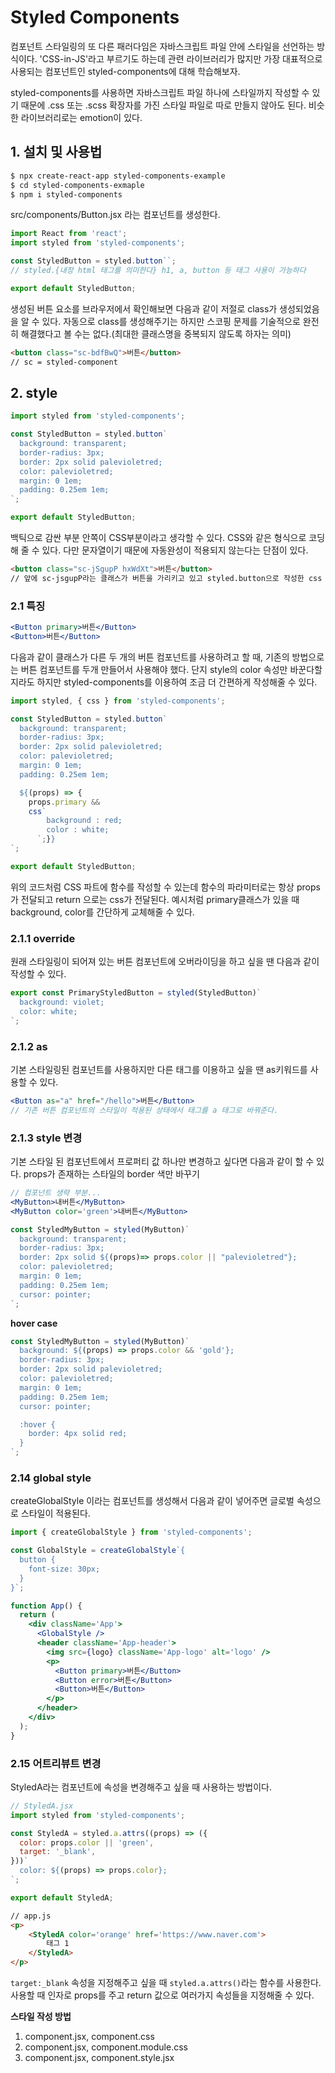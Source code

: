 # Styled Components

컴포넌트 스타일링의 또 다른 패러다임은 자바스크립트 파일 안에 스타일을 선언하는 방식이다. 'CSS-in-JS'라고 부르기도 하는데 관련 라이브러리가 많지만 가장 대표적으로 사용되는 컴포넌트인 styled-components에 대해 학습해보자.

styled-components를 사용하면 자바스크립트 파일 하나에 스타일까지 작성할 수 있기 때문에 .css 또는 .scss 확장자를 가진 스타일 파일로 따로 만들지 않아도 된다. 비슷한 라이브러리로는 emotion이 있다.

## 1. 설치 및 사용법

```bash
$ npx create-react-app styled-components-example
$ cd styled-components-exmaple
$ npm i styled-components
```



src/components/Button.jsx 라는 컴포넌트를 생성한다. 

```jsx
import React from 'react';
import styled from 'styled-components';

const StyledButton = styled.button``;
// styled.{내장 html 태그를 의미한다} h1, a, button 등 태그 사용이 가능하다

export default StyledButton;
```

생성된 버튼 요소를 브라우저에서 확인해보면 다음과 같이 저절로 class가 생성되었음을 알 수 있다. 자동으로 class를 생성해주기는 하지만 스코핑 문제를 기술적으로 완전히 해결했다고 볼 수는 없다.(최대한 클래스명을 중복되지 않도록 하자는 의미)

```html
<button class="sc-bdfBwQ">버튼</button>
// sc = styled-component
```



## 2. style

```javascript
import styled from 'styled-components';

const StyledButton = styled.button`
  background: transparent;
  border-radius: 3px;
  border: 2px solid palevioletred;
  color: palevioletred;
  margin: 0 1em;
  padding: 0.25em 1em;
`;

export default StyledButton;
```

백틱으로 감싼 부분 안쪽이 CSS부분이라고 생각할 수 있다. CSS와 같은 형식으로 코딩해 줄 수 있다. 다만 문자열이기 때문에 자동완성이 적용되지 않는다는 단점이 있다.

```html
<button class="sc-jSgupP hxWdXt">버튼</button>
// 앞에 sc-jsgupP라는 클래스가 버튼을 가리키고 있고 styled.button으로 작성한 css 스타일링은 hxwdXt라는 클래스에 따로 저장된다.
```



### 2.1 특징

```jsx
<Button primary>버튼</Button>
<Button>버튼</Button>
```

다음과 같이 클래스가 다른 두 개의 버튼 컴포넌트를 사용하려고 할 때, 기존의 방법으로는 버튼 컴포넌트를 두개 만들어서 사용해야 했다. 단지 style의 color 속성만 바꾼다할지라도 하지만 styled-components를 이용하여 조금 더 간편하게 작성해줄 수 있다.

```javascript
import styled, { css } from 'styled-components';

const StyledButton = styled.button`
  background: transparent;
  border-radius: 3px;
  border: 2px solid palevioletred;
  color: palevioletred;
  margin: 0 1em;
  padding: 0.25em 1em;

  ${(props) => {
    props.primary &&
    css`
        background : red;
        color : white;
      `;}}
`;

export default StyledButton;
```

위의 코드처럼 CSS 파트에 함수를 작성할 수 있는데 함수의 파라미터로는 항상 props가 전달되고 return 으로는 css가 전달된다. 예시처럼 primary클래스가 있을 때 background, color를 간단하게 교체해줄 수 있다.



### 2.1.1 override

원래 스타일링이 되어져 있는 버튼 컴포넌트에 오버라이딩을 하고 싶을 땐 다음과 같이 작성할 수 있다.

```jsx
export const PrimaryStyledButton = styled(StyledButton)`
  background: violet;
  color: white;
`;
```



### 2.1.2 as

기본 스타일링된 컴포넌트를 사용하지만 다른 태그를 이용하고 싶을 땐 as키워드를 사용할 수 있다.

```jsx
<Button as="a" href="/hello">버튼</Button>
// 기존 버튼 컴포넌트의 스타일이 적용된 상태에서 태그를 a 태그로 바꿔준다.
```



### 2.1.3 style 변경

기본 스타일 된 컴포넌트에서 프로퍼티 값 하나만 변경하고 싶다면 다음과 같이 할 수 있다. props가 존재하는 스타일의 border 색만 바꾸기

```jsx
// 컴포넌트 생략 부분...
<MyButton>내버튼</MyButton>
<MyButton color='green'>내버튼</MyButton>
```

```jsx
const StyledMyButton = styled(MyButton)`
  background: transparent;
  border-radius: 3px;
  border: 2px solid ${(props)=> props.color || "palevioletred"};
  color: palevioletred;
  margin: 0 1em;
  padding: 0.25em 1em;
  cursor: pointer;
`;
```

**hover case**

```jsx
const StyledMyButton = styled(MyButton)`
  background: ${(props) => props.color && 'gold'};
  border-radius: 3px;
  border: 2px solid palevioletred;
  color: palevioletred;
  margin: 0 1em;
  padding: 0.25em 1em;
  cursor: pointer;

  :hover {
    border: 4px solid red;
  }
`;
```



### 2.14 global style

createGlobalStyle 이라는 컴포넌트를 생성해서 다음과 같이 넣어주면 글로벌 속성으로 스타일이 적용된다.

```jsx
import { createGlobalStyle } from 'styled-components';

const GlobalStyle = createGlobalStyle`{
  button {
    font-size: 30px;
  }
}`;
```

```jsx
function App() {
  return (
    <div className='App'>
      <GlobalStyle />
      <header className='App-header'>
        <img src={logo} className='App-logo' alt='logo' />
        <p>
          <Button primary>버튼</Button>
          <Button error>버튼</Button>
          <Button>버튼</Button>
        </p>
      </header>
    </div>
  );
}
```



### 2.15 어트리뷰트 변경

StyledA라는 컴포넌트에 속성을 변경해주고 싶을 때 사용하는 방법이다.

```jsx
// StyledA.jsx
import styled from 'styled-components';

const StyledA = styled.a.attrs((props) => ({
  color: props.color || 'green',
  target: '_blank',
}))`
  color: ${(props) => props.color};
`;

export default StyledA;

```

```html
// app.js
<p>
    <StyledA color='orange' href='https://www.naver.com'>
        태그 1
    </StyledA>
</p>
```

`target:_blank` 속성을 지정해주고 싶을 때 `styled.a.attrs()`라는 함수를 사용한다. 사용할 때 인자로 props를 주고 return 값으로 여러가지 속성들을 지정해줄 수 있다.



**스타일 작성 방법**

1. component.jsx, component.css
2. component.jsx, component.module.css
3. component.jsx, component.style.jsx